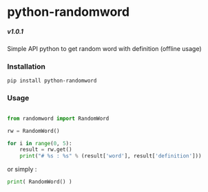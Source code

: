 # python-randomword

##### v1.0.1

Simple API python to get random word with definition (offline usage)

### Installation

`pip install python-randomword`


### Usage

```python

from randomword import RandomWord

rw = RandomWord()

for i in range(0, 5):
    result = rw.get()
    print("# %s : %s" % (result['word'], result['definition']))

```

or simply :

```python
print( RandomWord() )
```

